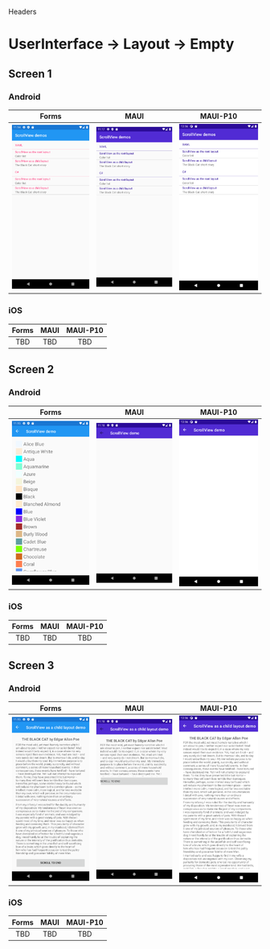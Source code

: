 

Headers
# UserInterface -> Layout -> Empty



## Screen 1

### Android

Forms | MAUI | MAUI-P10
:----------:|:---------:|:---------:
<img src="Forms/Android/home.png" width="400"/> | <img src="Maui/Android/home.png" width="400"/> | <img src="Maui-P10/Android/home.png" width="400"/>

### iOS

Forms | MAUI | MAUI-P10
:----------:|:---------:|:---------:
TBD | TBD | TBD


## Screen 2

### Android

Forms | MAUI | MAUI-P10
:----------:|:---------:|:---------:
<img src="Forms/Android/scroll-as-root.png" width="400"/> | <img src="Maui/Android/scroll-as-root.png" width="400"/> | <img src="Maui-P10/Android/scroll-as-root.png" width="400"/>

### iOS

Forms | MAUI | MAUI-P10
:----------:|:---------:|:---------:
TBD | TBD | TBD


## Screen 3

### Android

Forms | MAUI | MAUI-P10
:----------:|:---------:|:---------:
<img src="Forms/Android/scroll-as-child.png" width="400"/> | <img src="Maui/Android/scroll-as-child.png" width="400"/> | <img src="Maui-P10/Android/scroll-as-child.png" width="400"/>

### iOS

Forms | MAUI | MAUI-P10
:----------:|:---------:|:---------:
TBD | TBD | TBD
